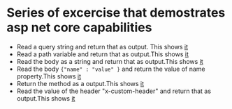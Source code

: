 # Series of excercise that demostrates asp net core capabilities

 - Read a query string and return that as output. This shows [it](https://github.com/nachiappannk/asp-net-core/compare/main..query-string) 
 - Read a path variable and return that as output.This shows [it](https://github.com/nachiappannk/asp-net-core/compare/PathVariable) 
 - Read the body as a string and return that as output.This shows [it](https://github.com/nachiappannk/asp-net-core/compare/BodyAsString) 
 - Read the body `{"name" : "value" }` and return the value of name property.This shows [it](https://github.com/nachiappannk/asp-net-core/compare/JSONBody) 
 - Return the method as a output.This shows [it](https://github.com/nachiappannk/asp-net-core/compare/MethodAsOutput) 
 - Read the value of the header "x-custom-header" and return that as output.This shows [it](https://github.com/nachiappannk/asp-net-core/compare/ReadHeader) 
 
